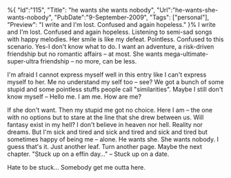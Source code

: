 %{
    "Id":"115",
	"Title": "he wants she wants nobody",
    "Url":"he-wants-she-wants-nobody",
    "PubDate":"9-September-2009",
	"Tags": ["personal"],
	"Preview": "I write and I'm lost. Confused and again hopeless."
}%
I write and I'm lost. Confused and again hopeless.
Listening to semi-sad songs with happy melodies.
Her smile is like my defeat. Pointless.
Confused to this scenario.
Yes-I don't know what to do.
I want an adventure, a risk-driven friendship but no romantic affairs – at most.
She wants mega-ultimate-super-ultra friendship – no more, can be less.

I'm afraid I cannot express myself well in this entry like I can't express myself to her.
Me no understand my self too – see?
We got a bunch of some stupid and some pointless stuffs people call "similarities".
Maybe I still don't know myself – Hello me. I am me. How are me?

If she don't want.
Then my stupid me got no choice.
Here I am – the one with no options but to stare at the line that she drew between us.
Will fantasy exist in my hell? I don't believe in heaven nor hell.
Reality nor dreams.
But I'm sick and tired and sick and tired and sick and tired but sometimes happy of being me – alone.
He wants she. She wants nobody.
I guess that's it. Just another leaf.
Turn another page. Maybe the next chapter.
"Stuck up on a effin day…" – Stuck up on a date.

Hate to be stuck… Somebody get me outta here.